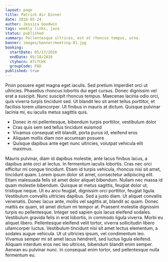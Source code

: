```yaml
---
layout: page
title: Patrick Air Dinner
date: 2016-05-24
author: Jessica Goodwin
tags: weekly links, java
status: published
summary: Pellentesque ultrices, est et rhoncus tempus, urna.
banner: images/banner/meeting-01.jpg
booking:
  startDate: 05/17/2016
  endDate: 05/18/2016
  ctyhocn: ATLTCHX
  groupCode: PAD
published: true
---
```

Proin posuere eget magna eget iaculis. Sed pretium imperdiet orci ut ultricies. Phasellus rhoncus lobortis dui eget cursus. Donec dignissim vel erat a suscipit. Nunc suscipit rhoncus tempus. Maecenas lacinia odio orci, quis viverra turpis tincidunt sed. Ut blandit leo sit amet tellus porttitor, et facilisis lorem ullamcorper. Ut finibus in mauris at dictum. Quisque pulvinar lacinia mi, eu iaculis metus sagittis quis.

* Donec in mi pellentesque, bibendum turpis porttitor, vestibulum dolor
* Cras quis sem sed tellus tincidunt euismod
* Vivamus consequat elit blandit, porta purus id, eleifend eros
* Aliquam mollis diam non accumsan posuere
* Quisque dapibus ante eget nunc ultricies, volutpat vehicula elit maximus.

Mauris pulvinar, diam id dapibus molestie, ante lacus finibus lacus, a dapibus ante orci at lectus. In fermentum iaculis lobortis. Cras nec orci efficitur mi congue tincidunt. Etiam id turpis vehicula, rhoncus nisi sit amet, tincidunt quam. Lorem ipsum dolor sit amet, consectetur adipiscing elit. Etiam malesuada felis sit amet dolor aliquet bibendum. Nullam nec massa id quam molestie bibendum. Quisque at metus sagittis, feugiat dolor ut, tristique neque. Ut eu arcu feugiat, dignissim orci porttitor, feugiat ligula. Vestibulum convallis ultricies dapibus. Sed a justo diam. Ut aliquet convallis venenatis. Donec lacus ante, mollis vel sagittis at, blandit ac quam. Donec mattis ex quam, sit amet dictum mi tempor at. Praesent molestie dignissim turpis eu pellentesque. Integer sed sapien quis lacus eleifend sodales.
Vestibulum gravida felis in erat lobortis, in commodo ligula viverra. Morbi eu aliquet libero. Pellentesque eleifend velit tortor, viverra sollicitudin libero ullamcorper luctus. Vestibulum tincidunt nisi sit amet lectus elementum, a sodales augue vehicula. Ut ut ultricies ipsum, vel condimentum leo. Vivamus semper mi sit amet lacus hendrerit, sed luctus ligula eleifend. Aliquam interdum eros nec leo ultrices, bibendum blandit enim semper. Aenean eu pulvinar nunc. In consequat enim tortor, sed pellentesque nulla fermentum eu.
